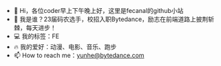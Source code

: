 - 👋 Hi，各位coder早上下午晚上好，这里是fecanal的github小站
- 🌱 我是谁？23届码农选手，校招入职Bytedance，励志在前端道路上披荆斩棘，每天进步！
- 💻 我的标签：FE
- 🔥 我的爱好：动漫、电影、音乐、跑步
- 📫 How to reach me：yunhe@bytedance.com

<!---
v2canal/v2canal is a ✨ special ✨ repository because its `README.md` (this file) appears on your GitHub profile.
You can click the Preview link to take a look at your changes.
--->
